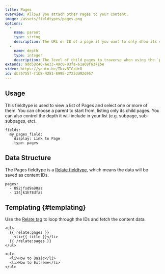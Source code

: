 ```yaml
---
title: Pages
overview: Allows you attach other Pages to your content.
image: /assets/fieldtypes/pages.png
options:
  -
    name: parent
    type: string
    description: The URL or ID of a page if you want to only show its children.
  -
    name: depth
    type: integer
    description: The level of child pages to traverse when using the `parent` option.
extends: 9dd58c40-6e33-49c8-83fa-61a69f6371be
video: https://youtu.be/TkxvBIGzUr8
id: db75755f-f1b8-4281-8995-2723dd92d967
---
```

## Usage

This fieldtype is used to view a list of Pages and select one or more of them. You can choose a parent to start from, listing only its child pages. You can also control the depth it will include in your list (e.g. subpage, sub-subpages, etc).

```.language-yaml
fields:
  my_pages_field:
    display: Link to Page
    type: pages
```

## Data Structure

The Pages fieldtype is a [Relate fieldtype](/fieldtypes/relate), which means the data will be saved as content IDs.

``` .language-yaml
pages:
  - 892jfsd9a90as
  - 134jk1h78dfas
```

## Templating {#templating}

Use the [Relate tag](/tags/relate) to loop through the IDs and fetch the content data.

```
<ul>
  {{ relate:pages }}
    <li>{{ title }}</li>
  {{ /relate:pages }}
</ul>
```

``` .language-output
<ul>
  <li>How to Basic</li>
  <li>How to Extreme</li>
</ul>
```
